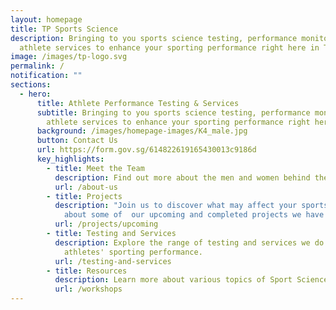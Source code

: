 ```yaml
---
layout: homepage
title: TP Sports Science
description: Bringing to you sports science testing, performance monitoring and
  athlete services to enhance your sporting performance right here in TP.
image: /images/tp-logo.svg
permalink: /
notification: ""
sections:
  - hero:
      title: Athlete Performance Testing & Services
      subtitle: Bringing to you sports science testing, performance monitoring and
        athlete services to enhance your sporting performance right here in TP.
      background: /images/homepage-images/K4_male.jpg
      button: Contact Us
      url: https://form.gov.sg/614822619165430013c9186d
      key_highlights:
        - title: Meet the Team
          description: Find out more about the men and women behind the scene.
          url: /about-us
        - title: Projects
          description: "Join us to discover what may affect your sports performance.  Read
            about some of  our upcoming and completed projects we have done. "
          url: /projects/upcoming
        - title: Testing and Services
          description: Explore the range of testing and services we do to support
            athletes' sporting performance.
          url: /testing-and-services
        - title: Resources
          description: Learn more about various topics of Sport Science here
          url: /workshops
---
```

